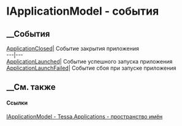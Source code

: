 # IApplicationModel - события
##  __События
[ApplicationClosed](E_Tessa_Applications_IApplicationModel_ApplicationClosed.htm)|
Событие закрытия приложения  
---|---  
[ApplicationLaunched](E_Tessa_Applications_IApplicationModel_ApplicationLaunched.htm)|
Событие успешного запуска приложения  
[ApplicationLaunchFailed](E_Tessa_Applications_IApplicationModel_ApplicationLaunchFailed.htm)|
Событие сбоя при запуске приложения  
## __См. также
#### Ссылки
[IApplicationModel - ](T_Tessa_Applications_IApplicationModel.htm)
[Tessa.Applications - пространство имён](N_Tessa_Applications.htm)

